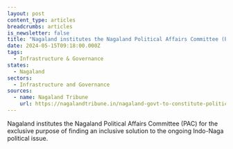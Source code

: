 ```yaml
---
layout: post
content_type: articles
breadcrumbs: articles
is_newsletter: false
title: "Nagaland institutes the Nagaland Political Affairs Committee (PAC) "
date: 2024-05-15T09:18:00.000Z
tags:
  - Infrastructure & Governance 
states:
  - Nagaland
sectors:
  - Infrastructure and Governance
sources:
  - name: Nagaland Tribune
    url: https://nagalandtribune.in/nagaland-govt-to-constitute-political-affairs-committee-to-facilitate-indo-naga-issue/
---
```

Nagaland institutes the Nagaland Political Affairs Committee (PAC) for the exclusive purpose of finding an inclusive solution to the ongoing Indo-Naga political issue.
